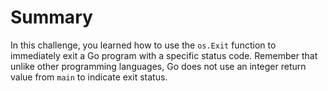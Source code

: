 # Summary

In this challenge, you learned how to use the `os.Exit` function to immediately exit a Go program with a specific status code. Remember that unlike other programming languages, Go does not use an integer return value from `main` to indicate exit status.
